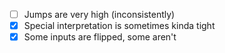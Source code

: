 - [ ] Jumps are very high (inconsistently)
- [x] Special interpretation is sometimes kinda tight
- [x] Some inputs are flipped, some aren't